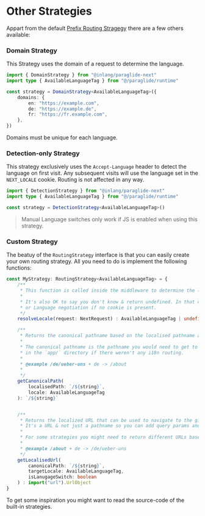 # Other Strategies

Appart from the default [Prefix Routing Stragegy](prefix-strategy) there are a few others available:

### Domain Strategy

This Strategy uses the domain of a request to determine the language.

```ts
import { DomainStrategy } from "@inlang/paraglide-next"
import type { AvailableLanguageTag } from "@/paraglide/runtime"

const strategy = DomainStrategy<AvailableLanguageTag>({
	domains: {
		en: "https://example.com",
		de: "https://example.de",
		fr: "https://fr.example.com",
	},
})
```

Domains must be unique for each language.

### Detection-only Strategy

This strategy exclusively uses the `Accept-Language` header to detect the language on first visit. Any subsequent visits will use the language set in the `NEXT_LOCALE` cookie. Routing is not affected in any way.

```ts
import { DetectionStrategy } from "@inlang/paraglide-next"
import type { AvailableLanguageTag } from "@/paraglide/runtime"

const strategy = DetectionStrategy<AvailableLanguageTag>()
```

> Manual Language switches only work if JS is enabled when using this strategy.

### Custom Strategy

The beatuy of the `RoutingStrategy` interface is that you can easily create your own routing strategy. All you need to do is implement the following functions:

```ts
const MyStrategy: RoutingStrategy<AvailableLanguageTag> = {
	/**
	 * This function is called inside the middleware to determine the language for the current request.
	 *
	 * It's also OK to say you don't know & return undefined. In that case the Language Cookie will be used,
	 * or Language negotiation if no cookie is present.
 	 */
	resolveLocale(request: NextRequest) : AvailableLanguageTag | undefined

	/**
	 * Returns the canonical pathname based on the localised pathname and it's language.
	 *
	 * The canonical pathname is the pathname you would need to get to the page you want
	 * in the `app/` directory if there weren't any i18n routing.
	 *
	 * @example /de/ueber-uns + de -> /about
	 *
	 */
	getCanonicalPath(
		localisedPath: `/${string}`,
		locale: AvailableLanguageTag
	): `/${string}`


	/**
	 * Returns the localized URL that can be used to navigate to the given path in the given language.
	 * It's a URL & not just a pathname so you can add query params and use other domains.
	 *
	 * For some strategies you might need to return different URLs based on if it's a language switch or not.
	 *
	 * @example /about + de -> /de/ueber-uns
	 */
	getLocalisedUrl(
		canonicalPath: `/${string}`,
		targetLocale: AvailableLanguageTag,
		isLanugageSwitch: boolean
	) : import("url").UrlObject
}
```

To get some inspiration you might want to read the source-code of the built-in strategies.
